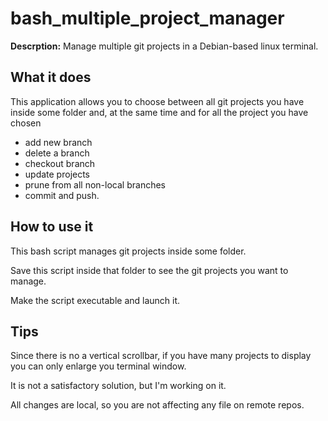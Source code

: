 # bash_multiple_project_manager

**Descrption:**
Manage multiple git projects in a Debian-based linux terminal.

## What it does

This application allows you to choose between all git projects you have inside some folder and, at the same time and for all the project you have chosen
* add new branch
* delete a branch
* checkout branch
* update projects
* prune from all non-local branches
* commit and push.

## How to use it

This bash script manages git projects inside some folder.

Save this script inside that folder to see the git projects you want to manage.

Make the script executable and launch it.

## Tips
Since there is no a vertical scrollbar, if you have many projects to display you can only enlarge you terminal window.

It is not a satisfactory solution, but I'm working on it.

All changes are local, so you are not affecting any file on remote repos.
